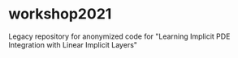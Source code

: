 # workshop2021
Legacy repository for anonymized code for "Learning Implicit PDE Integration with Linear Implicit Layers"
